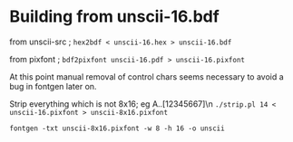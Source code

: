 # Building from unscii-16.bdf

from unscii-src ; 
`hex2bdf < unscii-16.hex > unscii-16.bdf`

from pixfont ;
`bdf2pixfont unscii-16.pdf > unscii-16.pixfont`

At this point manual removal of control chars seems necessary to avoid
a bug in fontgen later on. 

Strip everything which is not 8x16; eg A..[12345667]\n
`./strip.pl 14 < unscii-16.pixfont > unscii-8x16.pixfont`

`fontgen -txt unscii-8x16.pixfont -w 8 -h 16 -o unscii`

